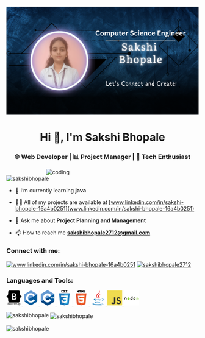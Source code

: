 ![logo](https://github.com/Sakshibhopale/Sakshibhopale/blob/main/1.png)
<h1 align="center">Hi 👋, I'm Sakshi Bhopale</h1>
<h3 align="center">🌐 Web Developer | 📊 Project Manager | 🚀 Tech Enthusiast</h3>
<img align="right" alt="coding" width="400" src="https://encrypted-tbn0.gstatic.com/images?q=tbn:ANd9GcQUHHelMnrA99F1vB3UorS_k8_2w-3rw2aLig&usqp=CAU">

<p align="left"> <img src="https://komarev.com/ghpvc/?username=sakshibhopale&label=Profile%20views&color=0e75b6&style=flat" alt="sakshibhopale" /> </p>

- 🌱 I’m currently learning **java**

- 👨‍💻 All of my projects are available at [www.linkedin.com/in/sakshi-bhopale-16a4b0251](www.linkedin.com/in/sakshi-bhopale-16a4b0251)

- 💬 Ask me about **Project Planning and Management**

- 📫 How to reach me **sakshibhopale2712@gmail.com**

<h3 align="left">Connect with me:</h3>
<p align="left">
<a href="https://linkedin.com/in/www.linkedin.com/in/sakshi-bhopale-16a4b0251" target="blank"><img align="center" src="https://raw.githubusercontent.com/rahuldkjain/github-profile-readme-generator/master/src/images/icons/Social/linked-in-alt.svg" alt="www.linkedin.com/in/sakshi-bhopale-16a4b0251" height="30" width="40" /></a>
<a href="https://codesandbox.com/sakshibhopale2712" target="blank"><img align="center" src="https://raw.githubusercontent.com/rahuldkjain/github-profile-readme-generator/master/src/images/icons/Social/codesandbox.svg" alt="sakshibhopale2712" height="30" width="40" /></a>
</p>

<h3 align="left">Languages and Tools:</h3>
<p align="left"> <a href="https://getbootstrap.com" target="_blank" rel="noreferrer"> <img src="https://raw.githubusercontent.com/devicons/devicon/master/icons/bootstrap/bootstrap-plain-wordmark.svg" alt="bootstrap" width="40" height="40"/> </a> <a href="https://www.cprogramming.com/" target="_blank" rel="noreferrer"> <img src="https://raw.githubusercontent.com/devicons/devicon/master/icons/c/c-original.svg" alt="c" width="40" height="40"/> </a> <a href="https://www.w3schools.com/cpp/" target="_blank" rel="noreferrer"> <img src="https://raw.githubusercontent.com/devicons/devicon/master/icons/cplusplus/cplusplus-original.svg" alt="cplusplus" width="40" height="40"/> </a> <a href="https://www.w3schools.com/css/" target="_blank" rel="noreferrer"> <img src="https://raw.githubusercontent.com/devicons/devicon/master/icons/css3/css3-original-wordmark.svg" alt="css3" width="40" height="40"/> </a> <a href="https://www.w3.org/html/" target="_blank" rel="noreferrer"> <img src="https://raw.githubusercontent.com/devicons/devicon/master/icons/html5/html5-original-wordmark.svg" alt="html5" width="40" height="40"/> </a> <a href="https://www.java.com" target="_blank" rel="noreferrer"> <img src="https://raw.githubusercontent.com/devicons/devicon/master/icons/java/java-original.svg" alt="java" width="40" height="40"/> </a> <a href="https://developer.mozilla.org/en-US/docs/Web/JavaScript" target="_blank" rel="noreferrer"> <img src="https://raw.githubusercontent.com/devicons/devicon/master/icons/javascript/javascript-original.svg" alt="javascript" width="40" height="40"/> </a> <a href="https://nodejs.org" target="_blank" rel="noreferrer"> <img src="https://raw.githubusercontent.com/devicons/devicon/master/icons/nodejs/nodejs-original-wordmark.svg" alt="nodejs" width="40" height="40"/> </a> </p>

<p><img align="left" src="https://github-readme-stats.vercel.app/api/top-langs?username=sakshibhopale&show_icons=true&locale=en&layout=compact" alt="sakshibhopale" /></p>

<p>&nbsp;<img align="center" src="https://github-readme-stats.vercel.app/api?username=sakshibhopale&show_icons=true&locale=en" alt="sakshibhopale" /></p>

<p><img align="center" src="https://github-readme-streak-stats.herokuapp.com/?user=sakshibhopale&" alt="sakshibhopale" /></p>
